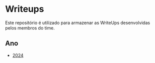 # Writeups
Este repositório é utilizado para armazenar as WriteUps desenvolvidas pelos membros do time.

## Ano
- [2024](/2024)
